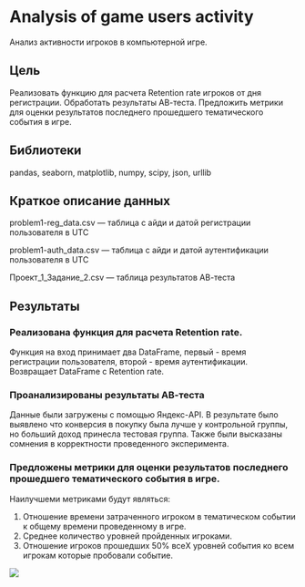# Analysis of game users activity
Анализ активности игроков в компьютерной игре.

## Цель
Реализовать функцию для расчета Retention rate игроков от дня регистрации. Обработать результаты АВ-теста. Предложить метрики для оценки результатов последнего прошедшего тематического события в игре.

## Библиотеки
pandas, seaborn, matplotlib, numpy, scipy, json, urllib

## Краткое описание данных
problem1-reg_data.csv — таблица с айди и датой регистрации пользователя в UTC

problem1-auth_data.csv —  таблица с айди и датой аутентификации пользователя в UTC

Проект_1_Задание_2.csv —  таблица результатов АВ-теста

## Результаты
### Реализована функция для расчета Retention rate.

Функция на вход принимает два DataFrame, первый - время регистрации пользователя, второй - время аутентификации.
Возвращает DataFrame с Retention rate.

### Проанализированы результаты АВ-теста
Данные были загружены с помощью Яндекс-API.
В результате было выявлено что конверсия в покупку была лучше у контрольной группы, но больший доход принесла тестовая группа.
Также были высказаны сомнения в корректности проведенного эксперимента.

### Предложены метрики для оценки результатов последнего прошедшего тематического события в игре.
Наилучшеми метриками будут являться:
1. Отношение времени затраченного игроком в тематическом событии к общему времени проведенному в  игре.
2. Среднее количество уровней пройденных игроками.
3. Отношение игроков прошедших 50% всеX уровней события ко всем игрокам которые пробовали событие.
<img src="image.png" />


